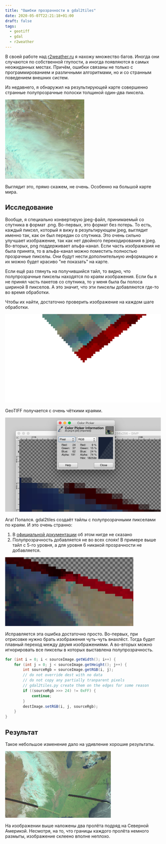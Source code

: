 ```yaml
---
title: "Ошибки прозрачности в gdal2tiles"
date: 2020-05-07T22:21:18+01:00
draft: false
tags:
  - geotiff
  - gdal
  - r2weather
---
```



В своей работе над [r2weather.ru](https://r2weather.ru) я нахожу множество багов. Иногда они случаются по собственной глупости, а иногда появляются в самых неожиданных местах. Причём, ошибки связаны не только с программированием и различными алгоритмами, но и со странным поведением внешних систем.

Из недавнего, я обнаружил на результирующей карте совершенно странные полупрозрачные полоски толщиной один-два пиксела.

![](img/41.png)

Выглядит это, прямо скажем, не очень. Особенно на большой карте мира.

## Исследование

Вообще, я специально конвертирую jpeg-файл, принимаемый со спутника в формат .png. Во-первых, это формат без потерь. То есть, каждый пиксел, который я вижу в результирующем jpeg, выглядит именно так, как он был передан со спутника. Это очень сильно улучшает изображение, так как нет двойного перекодирования в jpeg. Во-вторых, png поддерживает альфа-канал. Если часть изображения не была принята, то в альфа-канал можно поместить полностью прозрачные пикселы. Они будут нести дополнительную информацию и их можно будет красиво "не показать" на карте.

Если ещё раз глянуть на получившийся тайл, то видно, что полупрозрачные пикселы находятся по краям изображения. Если бы я не принял часть пакетов со спутника, то у меня была бы полоса шириной 8 пикселов. А это значит, что эти пикселы добавляются где-то во время обработки.

Чтобы их найти, достаточно проверить изображение на каждом шаге обработки.

![](img/1.png)

GeoTIFF получается с очень чёткими краями.

![](img/2.png)

Ага! Попался. gdal2tiles создаёт тайлы с полупрозрачными пикселами по краям. И это очень странно:

 1. В [официальной документации](https://gdal.org/programs/gdal2tiles.html) об этом нигде не сказано
 2. Полупрозрачность добавляется не во всех слоях! В примере выше тайл с 5-го уровня, а для уровня 6 никакой прозрачности не добавляется.
 
![](img/3.png)

Исправляется эта ошибка достаточно просто. Во-первых, при отрисовке нужно брать изображения чуть-чуть внахлёст. Тогда будет плавный переход между двумя изображениями. А во-вторых можно игнорировать все пикселы в которых выставлена полупрозрачность.

```java
for (int i = 0; i < sourceImage.getWidth(); i++) {
	for (int j = 0; j < sourceImage.getHeight(); j++) {
		int sourceRgb = sourceImage.getRGB(i, j);
		// do not override dest with no data
		// do not copy any partially tranparent pixels
		// gdal2tiles.py create them on the edges for some reason
		if ((sourceRgb >>> 24) != 0xFF) {
			continue;
		}
		destImage.setRGB(i, j, sourceRgb);
	}
}
```

## Результат

Такое небольшое изменение дало на удивление хорошие результаты.

![](img/4.png)

На изображении выше наложены два пролёта подряд на Северной Америкой. Несмотря, на то, что границы каждого пролёта немного размыты, изображение склеено вполне неплохо.